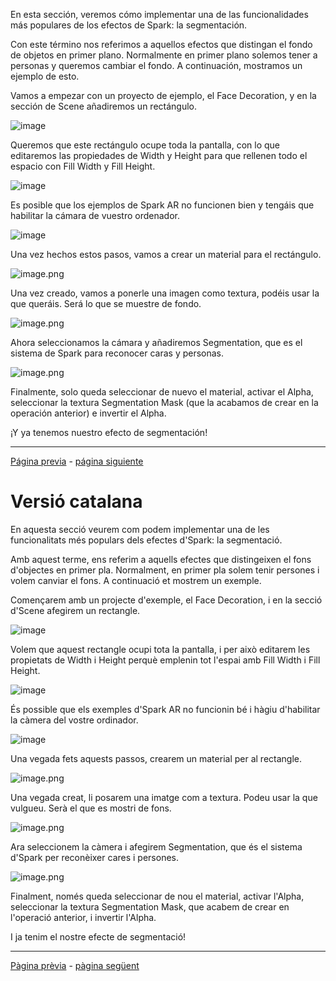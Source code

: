 En esta sección, veremos cómo implementar una de las funcionalidades más populares de los efectos de Spark: la segmentación.

Con este término nos referimos a aquellos efectos que distingan el fondo de objetos en primer plano. Normalmente en primer plano solemos tener a personas y queremos cambiar el fondo. A continuación, mostramos un ejemplo de esto.

Vamos a empezar con un proyecto de ejemplo, el Face Decoration, y en la sección de Scene añadiremos un rectángulo.

![image](uploads/a28f75897c580a7d45e20741d315b67f/image.png) 

Queremos que este rectángulo ocupe toda la pantalla, con lo que editaremos las propiedades de Width y Height para que rellenen todo el espacio con Fill Width y Fill Height.

![image](uploads/64464cc0dd3cc5813c3c13b0967f895c/image.png) 

Es posible que los ejemplos de Spark AR no funcionen bien y tengáis que habilitar la cámara de vuestro ordenador. 

![image](uploads/3d9665c0153a9c0b8f37df347cabc57d/image.png) 

Una vez hechos estos pasos, vamos a crear un material para el rectángulo. 

![image.png](uploads/e98e423431a73e1ffe6dfeeabd7a24c7/image.png)

Una vez creado, vamos a ponerle una imagen como textura, podéis usar la que queráis. Será lo que se muestre de fondo.

![image.png](uploads/4b21a91abc8ebcd59607b7dd5ae98331/image.png)

Ahora seleccionamos la cámara y añadiremos Segmentation, que es el sistema de Spark para reconocer caras y personas. 

![image.png](uploads/df6cada3b4a1ee2904e4b3ea3c86a9bd/image.png)

Finalmente, solo queda seleccionar de nuevo el material, activar el Alpha, seleccionar la textura Segmentation Mask (que la acabamos de crear en la operación anterior) e invertir el Alpha.

¡Y ya tenemos nuestro efecto de segmentación!

---
[Página previa](Patch-Editor.md) - [página siguiente](Sonido.md)



# Versió catalana

En aquesta secció veurem com podem implementar una de les funcionalitats més populars dels efectes d'Spark: la segmentació.

Amb aquest terme, ens referim a aquells efectes que distingeixen el fons d'objectes en primer pla. Normalment, en primer pla solem tenir persones i volem canviar el fons. A continuació et mostrem un exemple.

Començarem amb un projecte d'exemple, el Face Decoration, i en la secció d'Scene afegirem un rectangle.

![image](uploads/a28f75897c580a7d45e20741d315b67f/image.png) 

Volem que aquest rectangle ocupi tota la pantalla, i per això editarem les propietats de Width i Height perquè emplenin tot l'espai amb Fill Width i Fill Height.

![image](uploads/64464cc0dd3cc5813c3c13b0967f895c/image.png) 

És possible que els exemples d'Spark AR no funcionin bé i hàgiu d'habilitar la càmera del vostre ordinador. 

![image](uploads/3d9665c0153a9c0b8f37df347cabc57d/image.png) 

Una vegada fets aquests passos, crearem un material per al rectangle. 

![image.png](uploads/e98e423431a73e1ffe6dfeeabd7a24c7/image.png)

Una vegada creat, li posarem una imatge com a textura. Podeu usar la que vulgueu. Serà el que es mostri de fons.

![image.png](uploads/4b21a91abc8ebcd59607b7dd5ae98331/image.png)

Ara seleccionem la càmera i afegirem Segmentation, que és el sistema d'Spark per reconèixer cares i persones. 

![image.png](uploads/df6cada3b4a1ee2904e4b3ea3c86a9bd/image.png)

Finalment, només queda seleccionar de nou el material, activar l'Alpha, seleccionar la textura Segmentation Mask, que acabem de crear en l'operació anterior, i invertir l'Alpha.

I ja tenim el nostre efecte de segmentació!

---
[Pàgina prèvia](Patch-editor.md) - [pàgina següent](Sonido.md)
